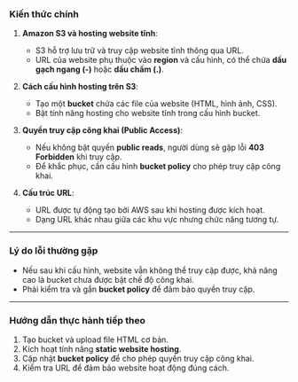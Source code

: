 

### **Kiến thức chính**
1. **Amazon S3 và hosting website tĩnh**:
   - S3 hỗ trợ lưu trữ và truy cập website tĩnh thông qua URL.
   - URL của website phụ thuộc vào **region** và cấu hình, có thể chứa **dấu gạch ngang (-)** hoặc **dấu chấm (.)**.

2. **Cách cấu hình hosting trên S3**:
   - Tạo một **bucket** chứa các file của website (HTML, hình ảnh, CSS).
   - Bật tính năng hosting cho website tĩnh trong cấu hình bucket.

3. **Quyền truy cập công khai (Public Access)**:
   - Nếu không bật quyền **public reads**, người dùng sẽ gặp lỗi **403 Forbidden** khi truy cập.
   - Để khắc phục, cần cấu hình **bucket policy** cho phép truy cập công khai.

4. **Cấu trúc URL**:
   - URL được tự động tạo bởi AWS sau khi hosting được kích hoạt.
   - Dạng URL khác nhau giữa các khu vực nhưng chức năng tương tự.

---

### **Lý do lỗi thường gặp**
- Nếu sau khi cấu hình, website vẫn không thể truy cập được, khả năng cao là bucket chưa được bật chế độ công khai.
- Phải kiểm tra và gắn **bucket policy** để đảm bảo quyền truy cập.

---

### **Hướng dẫn thực hành tiếp theo**
1. Tạo bucket và upload file HTML cơ bản.
2. Kích hoạt tính năng **static website hosting**.
3. Cập nhật **bucket policy** để cho phép quyền truy cập công khai.
4. Kiểm tra URL để đảm bảo website hoạt động đúng cách.

